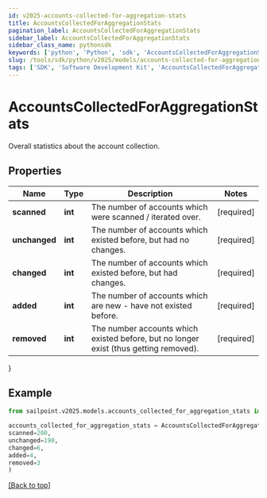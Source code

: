 ```yaml
---
id: v2025-accounts-collected-for-aggregation-stats
title: AccountsCollectedForAggregationStats
pagination_label: AccountsCollectedForAggregationStats
sidebar_label: AccountsCollectedForAggregationStats
sidebar_class_name: pythonsdk
keywords: ['python', 'Python', 'sdk', 'AccountsCollectedForAggregationStats', 'V2025AccountsCollectedForAggregationStats'] 
slug: /tools/sdk/python/v2025/models/accounts-collected-for-aggregation-stats
tags: ['SDK', 'Software Development Kit', 'AccountsCollectedForAggregationStats', 'V2025AccountsCollectedForAggregationStats']
---
```


# AccountsCollectedForAggregationStats

Overall statistics about the account collection.

## Properties

Name | Type | Description | Notes
------------ | ------------- | ------------- | -------------
**scanned** | **int** | The number of accounts which were scanned / iterated over. | [required]
**unchanged** | **int** | The number of accounts which existed before, but had no changes. | [required]
**changed** | **int** | The number of accounts which existed before, but had changes. | [required]
**added** | **int** | The number of accounts which are new - have not existed before. | [required]
**removed** | **int** | The number accounts which existed before, but no longer exist (thus getting removed). | [required]
}

## Example

```python
from sailpoint.v2025.models.accounts_collected_for_aggregation_stats import AccountsCollectedForAggregationStats

accounts_collected_for_aggregation_stats = AccountsCollectedForAggregationStats(
scanned=200,
unchanged=190,
changed=6,
added=4,
removed=3
)

```
[[Back to top]](#) 

